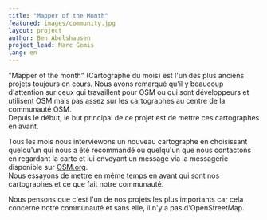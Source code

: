 ```yaml
---
title: "Mapper of the Month"
featured: images/community.jpg
layout: project
author: Ben Abelshausen
project_lead: Marc Gemis
lang: en
---
```


"Mapper of the month" (Cartographe du mois) est l'un des plus anciens projets toujours en cours.
Nous avons remarqué qu'il y beaucoup d'attention sur ceux qui travaillent pour OSM ou qui sont développeurs et utilisent OSM 
mais pas assez sur les cartographes au centre de la communauté OSM.  
Depuis le début, le but principal de ce projet est de mettre ces cartographes en avant.

Tous les mois nous interviewons un nouveau cartographe en choisissant quelqu'un qui nous a été recommandé ou quelqu'un que nous 
contactons en regardant la carte et lui envoyant un message via la messagerie disponible sur [OSM.org](https://osm.org/).  
Nous essayons de mettre en même temps en avant qui sont nos cartographes et ce que fait notre communauté.

Nous pensons que c'est l'un de nos projets les plus importants car cela concerne notre communauté et sans elle, 
il n'y a pas d'OpenStreetMap.
